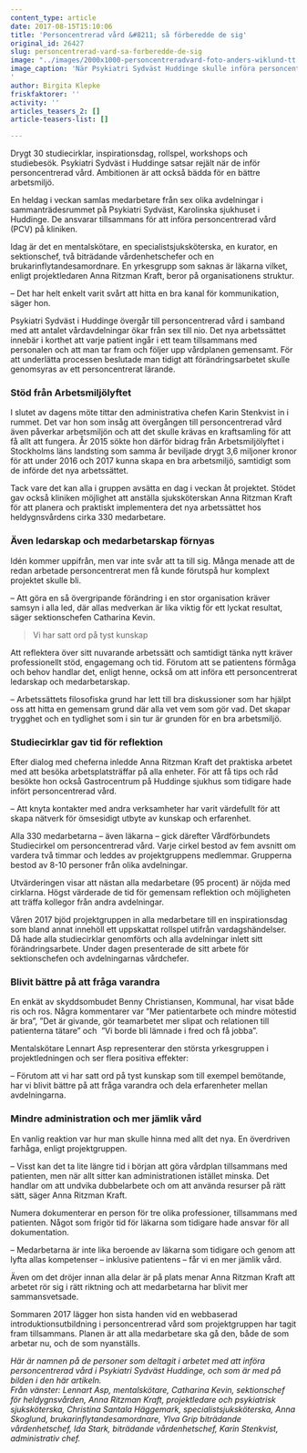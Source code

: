 ```yaml
---
content_type: article
date: 2017-08-15T15:10:06
title: 'Personcentrerad vård &#8211; så förberedde de sig'
original_id: 26427
slug: personcentrerad-vard-sa-forberedde-de-sig
image: "../images/2000x1000-personcentreradvard-foto-anders-wiklund-tt.jpg"
image_caption: 'När Psykiatri Sydväst Huddinge skulle införa personcentrerad vård sökte de pengar från Arbetsmiljölyftet och bildade en arbetsgrupp  med personal inom verksamheten. Personerna på bilden finns namngivna under artikeln. 
'
author: Birgita Klepke
friskfaktorer: ''
activity: ''
articles_teasers_2: []
article-teasers-list: []

---
```


Drygt 30 studiecirklar, inspirationsdag, rollspel, workshops och studiebesök. Psykiatri Sydväst i Huddinge satsar rejält när de inför personcentrerad vård. Ambitionen är att också bädda för en bättre arbetsmiljö.

En heldag i veckan samlas medarbetare från sex olika avdelningar i sammanträdesrummet på Psykiatri Sydväst, Karolinska sjukhuset i Huddinge. De ansvarar tillsammans för att införa personcentrerad vård (PCV) på kliniken.

Idag är det en mentalskötare, en specialistsjuksköterska, en kurator, en sektionschef, två biträdande vårdenhetschefer och en brukarinflytandesamordnare. En yrkesgrupp som saknas är läkarna vilket, enligt projektledaren Anna Ritzman Kraft, beror på organisationens struktur.

– Det har helt enkelt varit svårt att hitta en bra kanal för kommunikation, säger hon.

Psykiatri Sydväst i Huddinge övergår till personcentrerad vård i samband med att antalet vårdavdelningar ökar från sex till nio. Det nya arbetssättet innebär i korthet att varje patient ingår i ett team tillsammans med personalen och att man tar fram och följer upp vårdplanen gemensamt. För att underlätta processen beslutade man tidigt att förändringsarbetet skulle genomsyras av ett personcentrerat lärande.

### Stöd från Arbetsmiljölyftet

I slutet av dagens möte tittar den administrativa chefen Karin Stenkvist in i rummet. Det var hon som insåg att övergången till personcentrerad vård även påverkar arbetsmiljön och att det skulle krävas en kraftsamling för att få allt att fungera. År 2015 sökte hon därför bidrag från Arbetsmiljölyftet i Stockholms läns landsting som samma år beviljade drygt 3,6 miljoner kronor för att under 2016 och 2017 kunna skapa en bra arbetsmiljö, samtidigt som de införde det nya arbetssättet.

Tack vare det kan alla i gruppen avsätta en dag i veckan åt projektet. Stödet gav också kliniken möjlighet att anställa sjuksköterskan Anna Ritzman Kraft för att planera och praktiskt implementera det nya arbetssättet hos heldygnsvårdens cirka 330 medarbetare.

### Även ledarskap och medarbetarskap förnyas

Idén kommer uppifrån, men var inte svår att ta till sig. Många menade att de redan arbetade personcentrerat men få kunde förutspå hur komplext projektet skulle bli.

– Att göra en så övergripande förändring i en stor organisation kräver samsyn i alla led, där allas medverkan är lika viktig för ett lyckat resultat, säger sektionschefen Catharina Kevin.

> Vi har satt ord på tyst kunskap

Att reflektera över sitt nuvarande arbetssätt och samtidigt tänka nytt kräver professionellt stöd, engagemang och tid. Förutom att se patientens förmåga och behov handlar det, enligt henne, också om att införa ett personcentrerat ledarskap och medarbetarskap.

– Arbetssättets filosofiska grund har lett till bra diskussioner som har hjälpt oss att hitta en gemensam grund där alla vet vem som gör vad. Det skapar trygghet och en tydlighet som i sin tur är grunden för en bra arbetsmiljö.

### Studiecirklar gav tid för reflektion

Efter dialog med cheferna inledde Anna Ritzman Kraft det praktiska arbetet med att besöka arbetsplatsträffar på alla enheter. För att få tips och råd besökte hon också Gastrocentrum på Huddinge sjukhus som tidigare hade infört personcentrerad vård.

– Att knyta kontakter med andra verksamheter har varit värdefullt för att skapa nätverk för ömsesidigt utbyte av kunskap och erfarenhet.

Alla 330 medarbetarna – även läkarna – gick därefter Vårdförbundets Studiecirkel om personcentrerad vård. Varje cirkel bestod av fem avsnitt om vardera två timmar och leddes av projektgruppens medlemmar. Grupperna bestod av 8-10 personer från olika avdelningar.

Utvärderingen visar att nästan alla medarbetare (95 procent) är nöjda med cirklarna. Högst värderade de tid för gemensam reflektion och möjligheten att träffa kollegor från andra avdelningar.

Våren 2017 bjöd projektgruppen in alla medarbetare till en inspirationsdag som bland annat innehöll ett uppskattat rollspel utifrån vardagshändelser. Då hade alla studiecirklar genomförts och alla avdelningar inlett sitt förändringsarbete. Under dagen presenterade de sitt arbete för sektionschefen och avdelningarnas vårdchefer.

### Blivit bättre på att fråga varandra

En enkät av skyddsombudet Benny Christiansen, Kommunal, har visat både ris och ros. Några kommentarer var ”Mer patientarbete och mindre mötestid är bra”, ”Det är givande, gör teamarbetet mer slipat och relationen till patienterna tätare” och  ”Vi borde bli lämnade i fred och få jobba”.

Mentalskötare Lennart Asp representerar den största yrkesgruppen i projektledningen och ser flera positiva effekter:

– Förutom att vi har satt ord på tyst kunskap som till exempel bemötande, har vi blivit bättre på att fråga varandra och dela erfarenheter mellan avdelningarna.

### Mindre administration och mer jämlik vård

En vanlig reaktion var hur man skulle hinna med allt det nya. En överdriven farhåga, enligt projektgruppen.

– Visst kan det ta lite längre tid i början att göra vårdplan tillsammans med patienten, men när allt sitter kan administrationen istället minska. Det handlar om att undvika dubbelarbete och om att använda resurser på rätt sätt, säger Anna Ritzman Kraft.

Numera dokumenterar en person för tre olika professioner, tillsammans med patienten. Något som frigör tid för läkarna som tidigare hade ansvar för all dokumentation.

– Medarbetarna är inte lika beroende av läkarna som tidigare och genom att lyfta allas kompetenser – inklusive patientens – får vi en mer jämlik vård.

Även om det dröjer innan alla delar är på plats menar Anna Ritzman Kraft att arbetet rör sig i rätt riktning och att medarbetarna har blivit mer sammansvetsade.

Sommaren 2017 lägger hon sista handen vid en webbaserad introduktionsutbildning i personcentrerad vård som projektgruppen har tagit fram tillsammans. Planen är att alla medarbetare ska gå den, både de som arbetar nu, och de som nyanställs.

_Här är namnen på de personer som deltagit i arbetet med att införa personcentrerad vård i Psykiatri Sydväst Huddinge, och som är med på bilden i den här artikeln.  
Från vänster: Lennart Asp, mentalskötare, Catharina Kevin, sektionschef för heldygnsvården, Anna Ritzman Kraft, projektledare och psykiatrisk sjuksköterska, Christina Santala Häggemark, specialistsjuksköterska, Anna Skoglund, brukarinflytandesamordnare, Ylva Grip biträdande vårdenhetschef, Ida Stark, biträdande vårdenhetschef, Karin Stenkvist, administrativ chef._

